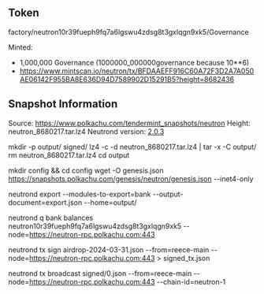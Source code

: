 ## Token
factory/neutron10r39fueph9fq7a6lgswu4zdsg8t3gxlqgn9xk5/Governance

Minted:
- 1,000,000 Governance (1000000_000000governance because 10**6)
- https://www.mintscan.io/neutron/tx/BFDAAEFF916C60A72F3D2A7A050AE06142F955BA8E636D94D7589902D15291B5?height=8682436

## Snapshot Information
Source: https://www.polkachu.com/tendermint_snapshots/neutron
Height: 	neutron_8680217.tar.lz4
Neutrond version: [2.0.3](https://github.com/neutron-org/neutron/releases/tag/v2.0.3)

mkdir -p output/ signed/
lz4 -c -d neutron_8680217.tar.lz4 | tar -x -C output/
rm neutron_8680217.tar.lz4
cd output

mkdir config && cd config
wget -O genesis.json https://snapshots.polkachu.com/genesis/neutron/genesis.json --inet4-only

neutrond export --modules-to-export=bank --output-document=export.json --home=output/



neutrond q bank balances neutron10r39fueph9fq7a6lgswu4zdsg8t3gxlqgn9xk5 --node=https://neutron-rpc.polkachu.com:443

neutrond tx sign airdrop-2024-03-31.json --from=reece-main --node=https://neutron-rpc.polkachu.com:443 > signed_tx.json


neutrond tx broadcast signed/0.json --from=reece-main --node=https://neutron-rpc.polkachu.com:443 --chain-id=neutron-1